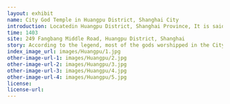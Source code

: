 ```yaml
---
layout: exhibit
name: City God Temple in Huangpu District, Shanghai City
introduction: Locatedin Huangpu District, Shanghai Province, It is said to have been built by Sun Hao, Lord of Wu during the Three Kingdoms, and was converted into a City God Temple during the Yongle period of the Ming Dynasty. The front hall is dedicated to the god Huo Guang, while the main hall is dedicated to Qin Yu Bo, the god of the city god, who was enjoined to be the fourth-ranking god of Xian You Bo, and the back hall is a bedchamber.
time: 1403
site: 249 Fangbang Middle Road, Huangpu District, Shanghai
story: According to the legend, most of the gods worshipped in the City God temples were actually persons in history. There are several categories of people who can become City Gods. the first category is local officials who have a track record and who, after their death, are worshipped by the local people as local City Gods in recognition of their achievements and in the hope that his spirit in heaven will bless the local people. The second type is a national meritorious official who saved the country and the people during his lifetime, and who is worshipped as a god of the city as a token of gratitude. The third category is people who were upright during their lifetime, such as those who were honest and upright officials. After their death, people believe that they will be able to maintain their uprightness in the underworld and protect the local people. The fourth category is those who have done good deeds and become the god of the city. These people usually did a lot of good deeds for the local people during their lifetime, so they worshipped him as the god of the city in order to commemorate him and hope that he could also do good deeds for the people in the underworld. During his lifetime, Qin Yubo was called upon three times by Zhu Yuanzhang and did not accept. In the Shanghai area, there is also the possibility that the Qian Hegao may have turned into a powerful ghost and haunted the city for a long time. After the death of Qin Yubo, Zhu Yuanzhang had been disturbed, and in order to enlist the famous gentry in Jiangnan, he personally appointed Qin Yubo as offcial "Xian-yu-bo", and put Qin Yubo on a high altar, giving the world a lot of spiritual appeasement, and was placed on a sacred throne.
index_image_url: images/Huangpu/1.jpg
other-image-url-1: images/Huangpu/2.jpg
other-image-url-2: images/Huangpu/3.jpg
other-image-url-3: images/Huangpu/4.jpg
other-image-url-4: images/Huangpu/5.jpg
license:
license-url:
---
```

